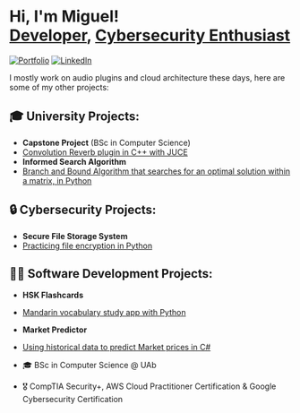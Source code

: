 <h1>Hi, I'm Miguel! <br/><a href="https://www.prodsaintmike.com">Developer</a>, <a href="https://www.linkedin.com/in/migueldiascoelho/">Cybersecurity Enthusiast</a></h1>

[![Portfolio](https://img.shields.io/badge/Portfolio-4285F4?style=for-the-badge&logo=googlechrome&logoColor=white)](https://migueldiascoelho.github.io/portfolio)
[![LinkedIn](https://img.shields.io/badge/LinkedIn-0077B5?style=for-the-badge&logo=linkedin&logoColor=white)](https://www.linkedin.com/in/miguel-dias-coelho-b725562b0/)

I mostly work on audio plugins and cloud architecture these days, here are some of my other projects:

<h2>🎓 University Projects:</h2>

  - <b>Capstone Project</b>  (BSc in Computer Science)
  - [Convolution Reverb plugin in C++ with JUCE](https://github.com/migueldiascoelho/convolution)
  - <b>Informed Search Algorithm</b>
  - [Branch and Bound Algorithm that searches for an optimal solution within a matrix, in Python](https://github.com/migueldiascoelho/BranchAndBound)

<h2>🔒 Cybersecurity Projects:</h2>

  - <b>Secure File Storage System</b>
  - [Practicing file encryption in Python](https://github.com/migueldiascoelho/SecureFolder)

<h2>👨‍💻 Software Development Projects:</h2>

  - <b>HSK Flashcards</b>
  - [Mandarin vocabulary study app with Python](https://github.com/migueldiascoelho/HSKFlashcards)
  - <b>Market Predictor</b>
  - [Using historical data to predict Market prices in C#](https://github.com/migueldiascoelho/MarketPredictor)



 - 🎓 BSc in Computer Science @ UAb
 - 🎖️ CompTIA Security+, AWS Cloud Practitioner Certification & Google Cybersecurity Certification




